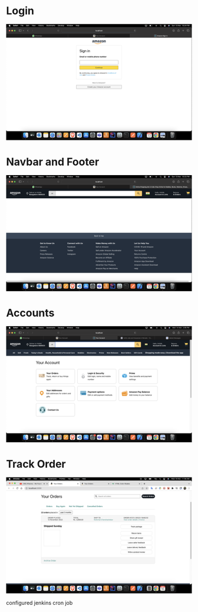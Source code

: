 # Login

<img src="./login.png" alt="login page"/>

# Navbar and Footer

<img src="./navbar-footer.png" alt="navbar and footer"/>

# Accounts

<img src="./accounts.png" alt="Your accounts page"/>

# Track Order

<img src="./track-order.png" alt="track order"/>

configured jenkins cron job